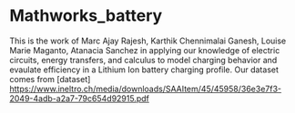 # Mathworks_battery


This is the work of Marc Ajay Rajesh, Karthik Chennimalai Ganesh, Louise Marie Maganto, Atanacia Sanchez in  applying our knowledge of electric circuits, energy transfers, and calculus to model charging behavior and evaulate efficiency in a Lithium Ion battery charging profile.
Our dataset comes from [dataset] https://www.ineltro.ch/media/downloads/SAAItem/45/45958/36e3e7f3-2049-4adb-a2a7-79c654d92915.pdf
